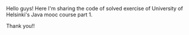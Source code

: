 Hello guys! Here I'm sharing the code of solved exercise of University of Helsinki's Java mooc course part 1.

Thank you!!
